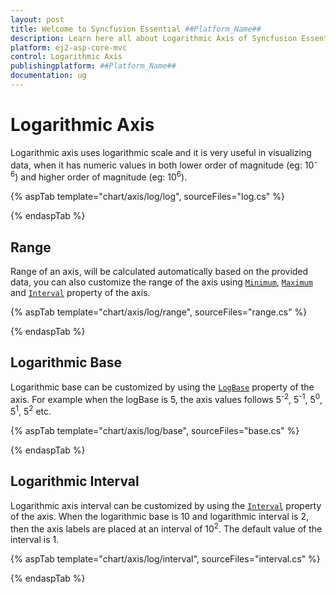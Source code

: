 ```yaml
---
layout: post
title: Welcome to Syncfusion Essential ##Platform_Name##
description: Learn here all about Logarithmic Axis of Syncfusion Essential ##Platform_Name## widgets based on HTML5 and jQuery.
platform: ej2-asp-core-mvc
control: Logarithmic Axis
publishingplatform: ##Platform_Name##
documentation: ug
---
```



# Logarithmic Axis

<!-- markdownlint-disable MD033 -->

Logarithmic axis uses logarithmic scale and it is very useful in visualizing data, when it has numeric values in
both lower order of magnitude (eg: 10<sup>-6</sup>) and higher order of magnitude (eg: 10<sup>6</sup>).

{% aspTab template="chart/axis/log/log", sourceFiles="log.cs" %}

{% endaspTab %}

## Range

Range of an axis, will be calculated automatically based on the provided data, you can also customize the range
of the axis using [`Minimum`](https://help.syncfusion.com/cr/aspnetcore-js2/Syncfusion.EJ2.Charts.ChartAxis.html#Syncfusion_EJ2_Charts_ChartAxis_Minimum), [`Maximum`](https://help.syncfusion.com/cr/aspnetcore-js2/Syncfusion.EJ2.Charts.ChartAxis.html#Syncfusion_EJ2_Charts_ChartAxis_Maximum)
and [`Interval`](https://help.syncfusion.com/cr/aspnetcore-js2/Syncfusion.EJ2.Charts.ChartAxis.html#Syncfusion_EJ2_Charts_ChartAxis_Interval) property of the axis.

{% aspTab template="chart/axis/log/range", sourceFiles="range.cs" %}

{% endaspTab %}

## Logarithmic Base

Logarithmic base can be customized by using the [`LogBase`](https://help.syncfusion.com/cr/aspnetcore-js2/Syncfusion.EJ2.Charts.ChartAxis.html#Syncfusion_EJ2_Charts_ChartAxis_LogBase) property of the axis.
For example when the logBase is 5, the axis values follows 5<sup>-2</sup>, 5<sup>-1</sup>, 5<sup>0</sup>,
5<sup>1</sup>, 5<sup>2</sup> etc.

{% aspTab template="chart/axis/log/base", sourceFiles="base.cs" %}

{% endaspTab %}

## Logarithmic Interval

Logarithmic axis interval can be customized by using the [`Interval`](https://help.syncfusion.com/cr/aspnetcore-js2/Syncfusion.EJ2.Charts.ChartAxis.html#Syncfusion_EJ2_Charts_ChartAxis_Interval)
property of the axis. When the logarithmic base is 10 and logarithmic interval is 2, then the axis labels are
placed at an interval of 10<sup>2</sup>. The default value of the interval is 1.

{% aspTab template="chart/axis/log/interval", sourceFiles="interval.cs" %}

{% endaspTab %}